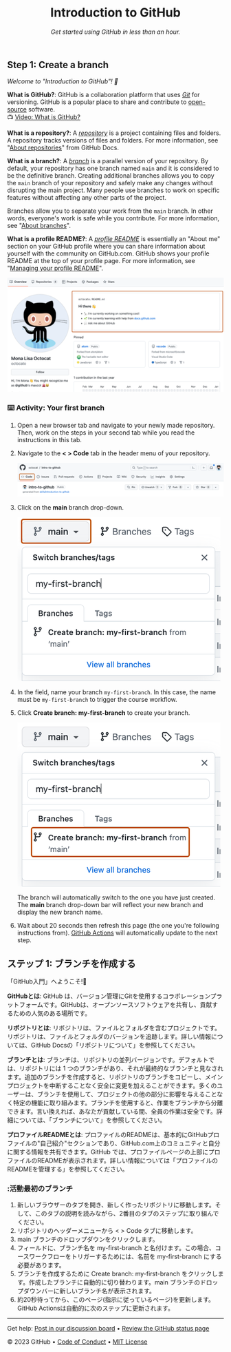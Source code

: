 <header>

<!--
  <<< Author notes: Course header >>>
  Include a 1280×640 image, course title in sentence case, and a concise description in emphasis.
  In your repository settings: enable template repository, add your 1280×640 social image, auto delete head branches.
  Add your open source license, GitHub uses MIT license.
-->

# Introduction to GitHub

_Get started using GitHub in less than an hour._

</header>

<!--
  <<< Author notes: Step 1 >>>
  Choose 3-5 steps for your course.
  The first step is always the hardest, so pick something easy!
  Link to docs.github.com for further explanations.
  Encourage users to open new tabs for steps!
-->

## Step 1: Create a branch

_Welcome to "Introduction to GitHub"! :wave:_

**What is GitHub?**: GitHub is a collaboration platform that uses _[Git](https://docs.github.com/get-started/quickstart/github-glossary#git)_ for versioning. GitHub is a popular place to share and contribute to [open-source](https://docs.github.com/get-started/quickstart/github-glossary#open-source) software.
<br>:tv: [Video: What is GitHub?](https://www.youtube.com/watch?v=pBy1zgt0XPc)

**What is a repository?**: A _[repository](https://docs.github.com/get-started/quickstart/github-glossary#repository)_ is a project containing files and folders. A repository tracks versions of files and folders. For more information, see "[About repositories](https://docs.github.com/en/repositories/creating-and-managing-repositories/about-repositories)" from GitHub Docs.

**What is a branch?**: A _[branch](https://docs.github.com/en/get-started/quickstart/github-glossary#branch)_ is a parallel version of your repository. By default, your repository has one branch named `main` and it is considered to be the definitive branch. Creating additional branches allows you to copy the `main` branch of your repository and safely make any changes without disrupting the main project. Many people use branches to work on specific features without affecting any other parts of the project.

Branches allow you to separate your work from the `main` branch. In other words, everyone's work is safe while you contribute. For more information, see "[About branches](https://docs.github.com/en/pull-requests/collaborating-with-pull-requests/proposing-changes-to-your-work-with-pull-requests/about-branches)".

**What is a profile README?**: A _[profile README](https://docs.github.com/account-and-profile/setting-up-and-managing-your-github-profile/customizing-your-profile/managing-your-profile-readme)_ is essentially an "About me" section on your GitHub profile where you can share information about yourself with the community on GitHub.com. GitHub shows your profile README at the top of your profile page. For more information, see "[Managing your profile README](https://docs.github.com/en/account-and-profile/setting-up-and-managing-your-github-profile/customizing-your-profile/managing-your-profile-readme)".

![profile-readme-example](/images/profile-readme-example.png)

### :keyboard: Activity: Your first branch

1. Open a new browser tab and navigate to your newly made repository. Then, work on the steps in your second tab while you read the instructions in this tab.
2. Navigate to the **< > Code** tab in the header menu of your repository.

   ![code-tab](/images/code-tab.png)

3. Click on the **main** branch drop-down.

   ![main-branch-dropdown](/images/main-branch-dropdown.png)

4. In the field, name your branch `my-first-branch`. In this case, the name must be `my-first-branch` to trigger the course workflow.
5. Click **Create branch: my-first-branch** to create your branch.

   ![create-branch-button](/images/create-branch-button.png)

   The branch will automatically switch to the one you have just created.
   The **main** branch drop-down bar will reflect your new branch and display the new branch name.

6. Wait about 20 seconds then refresh this page (the one you're following instructions from). [GitHub Actions](https://docs.github.com/en/actions) will automatically update to the next step.

## ステップ 1: ブランチを作成する
「GitHub入門」へようこそ!👋

**GitHubとは**: GitHub は、バージョン管理にGitを使用するコラボレーションプラットフォームです。GitHubは、オープンソースソフトウェアを共有し、貢献するための人気のある場所です。

**リポジトリとは**: リポジトリは、ファイルとフォルダを含むプロジェクトです。リポジトリは、ファイルとフォルダのバージョンを追跡します。詳しい情報については、GitHub Docsの「リポジトリについて」を参照してください。

**ブランチとは**: ブランチは、リポジトリの並列バージョンです。デフォルトでは、リポジトリには 1 つのブランチがあり、それが最終的なブランチと見なされます。追加のブランチを作成すると、リポジトリのブランチをコピーし、メインプロジェクトを中断することなく安全に変更を加えることができます。多くのユーザーは、ブランチを使用して、プロジェクトの他の部分に影響を与えることなく特定の機能に取り組みます。ブランチを使用すると、作業をブランチから分離できます。言い換えれば、あなたが貢献している間、全員の作業は安全です。詳細については、「ブランチについて」を参照してください。

**プロファイルREADMEとは**: プロファイルのREADMEは、基本的にGitHubプロファイルの"自己紹介"セクションであり、GitHub.com上のコミュニティと自分に関する情報を共有できます。GitHub では、プロファイルページの上部にプロファイルのREADMEが表示されます。詳しい情報については「プロファイルのREADMEを管理する」を参照してください。

### :活動最初のブランチ
1. 新しいブラウザーのタブを開き、新しく作ったリポジトリに移動します。そして、このタブの説明を読みながら、2番目のタブのステップに取り組んでください。
2. リポジトリのヘッダーメニューから < > Code タブに移動します。
3. main ブランチのドロップダウンをクリックします。
4. フィールドに、ブランチ名を my-first-branch と名付けます。この場合、コースワークフローをトリガーするためには、名前を my-first-branch にする必要があります。
5. ブランチを作成するために Create branch: my-first-branch をクリックします。作成したブランチに自動的に切り替わります。main ブランチのドロップダウンバーに新しいブランチ名が表示されます。
6. 約20秒待ってから、このページ(指示に従っているページ)を更新します。GitHub Actionsは自動的に次のステップに更新されます。

<footer>

<!--
  <<< Author notes: Footer >>>
  Add a link to get support, GitHub status page, code of conduct, license link.
-->

---

Get help: [Post in our discussion board](https://github.com/orgs/community/discussions/categories/github-education) &bull; [Review the GitHub status page](https://www.githubstatus.com/)

&copy; 2023 GitHub &bull; [Code of Conduct](https://www.contributor-covenant.org/version/2/1/code_of_conduct/code_of_conduct.md) &bull; [MIT License](https://gh.io/mit)

</footer>
